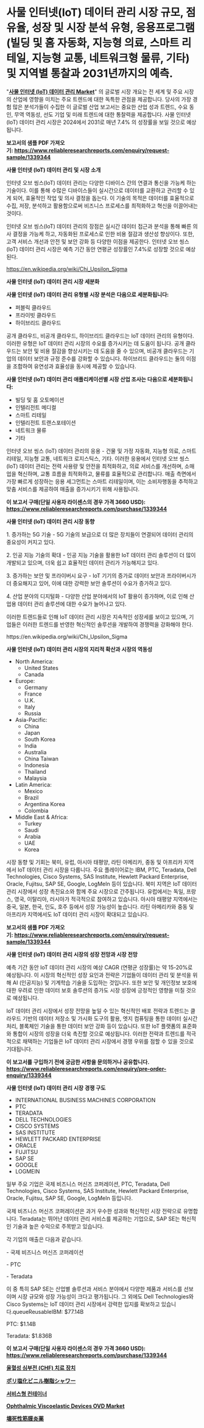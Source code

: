 <p><h1>사물 인터넷(IoT) 데이터 관리 시장 규모, 점유율, 성장 및 시장 분석 유형, 응용프로그램(빌딩 및 홈 자동화, 지능형 의료, 스마트 리테일, 지능형 교통, 네트워크형 물류, 기타) 및 지역별 통찰과 2031년까지의 예측.</h1></p><p>"<strong><a href="https://www.reliableresearchreports.com/global-internet-of-things-data-management-market-r1339344">사물 인터넷 (IoT) 데이터 관리 Market</a></strong>" 의 글로벌 시장 개요는 전 세계 및 주요 시장의 산업에 영향을 미치는 주요 트렌드에 대한 독특한 관점을 제공합니다. 당사의 가장 경험 많은 분석가들이 수집한 이 글로벌 산업 보고서는 중요한 산업 성과 트렌드, 수요 동인, 무역 역동성, 선도 기업 및 미래 트렌드에 대한 통찰력을 제공합니다. 사물 인터넷 (IoT) 데이터 관리 시장은 2024에서 2031로 매년 7.4% 의 성장률을 보일 것으로 예상됩니다.</p>
<p><strong>보고서의 샘플 PDF 가져오기:&nbsp;<a href="https://www.reliableresearchreports.com/enquiry/request-sample/1339344">https://www.reliableresearchreports.com/enquiry/request-sample/1339344</a></strong></p>
<p><strong>사물 인터넷 (IoT) 데이터 관리 및 시장 소개</strong></p>
<p><p>인터넷 오브 씽스(IoT) 데이터 관리는 다양한 디바이스 간의 연결과 통신을 가능케 하는 기술이다. 이를 통해 수많은 디바이스들이 실시간으로 데이터를 교환하고 관리할 수 있게 되어, 효율적인 작업 및 의사 결정을 돕는다. 이 기술의 목적은 데이터를 효율적으로 수집, 저장, 분석하고 활용함으로써 비즈니스 프로세스를 최적화하고 혁신을 이끌어내는 것이다.</p><p>인터넷 오브 씽스(IoT) 데이터 관리의 장점은 실시간 데이터 접근과 분석을 통해 빠른 의사 결정을 가능케 하고, 자동화된 프로세스로 인한 비용 절감과 생산성 향상이다. 또한, 고객 서비스 개선과 안전 및 보안 강화 등 다양한 이점을 제공한다. 인터넷 오브 씽스(IoT) 데이터 관리 시장은 예측 기간 동안 연평균 성장률인 7.4%로 성장할 것으로 예상된다.</p></p>
<p><a href="https://en.wikipedia.org/wiki/Chi_Upsilon_Sigma">https://en.wikipedia.org/wiki/Chi_Upsilon_Sigma</a></p>
<p><strong>사물 인터넷 (IoT) 데이터 관리 시장 세분화</strong></p>
<p><strong>사물 인터넷 (IoT) 데이터 관리 유형별 시장 분석은 다음으로 세분화됩니다:</strong></p>
<p><ul><li>퍼블릭 클라우드</li><li>프라이빗 클라우드</li><li>하이브리드 클라우드</li></ul></p>
<p><p>공개 클라우드, 비공개 클라우드, 하이브리드 클라우드는 IoT 데이터 관리의 유형이다. 이러한 유형은 IoT 데이터 관리 시장의 수요를 증가시키는 데 도움이 됩니다. 공개 클라우드는 보안 및 비용 절감을 향상시키는 데 도움을 줄 수 있으며, 비공개 클라우드는 기업의 데이터 보안과 규정 준수를 강화할 수 있습니다. 하이브리드 클라우드는 둘의 이점을 조합하여 유연성과 효율성을 동시에 제공할 수 있습니다.</p></p>
<p><strong>사물 인터넷 (IoT) 데이터 관리 애플리케이션별 시장 산업 조사는 다음으로 세분화됩니다:</strong></p>
<p><ul><li>빌딩 및 홈 오토메이션</li><li>인텔리전트 메디컬</li><li>스마트 리테일</li><li>인텔리전트 트랜스포테이션</li><li>네트워크 물류</li><li>기타</li></ul></p>
<p><p>인터넷 오브 씽스 (IoT) 데이터 관리의 응용 - 건물 및 가정 자동화, 지능형 의료, 스마트 리테일, 지능형 교통, 네트워크 로지스틱스, 기타. 이러한 응용에서 인터넷 오브 씽스 (IoT) 데이터 관리는 전력 사용량 및 안전을 최적화하고, 의료 서비스를 개선하며, 소매업을 혁신하며, 교통 흐름을 최적화하고, 물류를 효율적으로 관리합니다. 매출 측면에서 가장 빠르게 성장하는 응용 세그먼트는 스마트 리테일이며, 이는 소비자행동을 추적하고 맞춤 서비스를 제공하여 매출을 증가시키기 위해 사용됩니다.</p></p>
<p><strong>이 보고서 구매(단일 사용자 라이센스의 경우 가격 3660 USD): <a href="https://www.reliableresearchreports.com/purchase/1339344">https://www.reliableresearchreports.com/purchase/1339344</a></strong></p>
<p><strong>사물 인터넷 (IoT) 데이터 관리 시장 동향</strong></p>
<p><p>1. 증가하는 5G 기술 - 5G 기술의 보급으로 더 많은 장치들이 연결되어 데이터 관리의 중요성이 커지고 있다.</p><p>   </p><p>2. 인공 지능 기술의 확대 - 인공 지능 기술을 활용한 IoT 데이터 관리 솔루션이 더 많이 개발되고 있으며, 더욱 쉽고 효율적인 데이터 관리가 가능해지고 있다.</p><p>3. 증가하는 보안 및 프라이버시 요구 - IoT 기기의 증가로 데이터 보안과 프라이버시가 더 중요해지고 있어, 이에 대한 강력한 보안 솔루션이 수요가 증가하고 있다.</p><p>4. 산업 분야의 디지털화 - 다양한 산업 분야에서의 IoT 활용이 증가하며, 이로 인해 산업용 데이터 관리 솔루션에 대한 수요가 늘어나고 있다.</p><p>이러한 트렌드들로 인해 IoT 데이터 관리 시장은 지속적인 성장세를 보이고 있으며, 기업들은 이러한 트렌드를 반영한 혁신적인 솔루션을 개발하여 경쟁력을 강화해야 한다.</p></p>
<p>https://en.wikipedia.org/wiki/Chi_Upsilon_Sigma</p>
<p><strong>사물 인터넷 (IoT) 데이터 관리 시장의 지리적 확산과 시장의 역동성</strong></p>
<p><ul>
    <li>
        North America:
        <ul>
            <li>United States</li>
            <li>Canada</li>
        </ul>
    </li>
    <li>
        Europe:
        <ul>
            <li>Germany</li>
            <li>France</li>
            <li>U.K.</li>
            <li>Italy</li>
            <li>Russia</li>
        </ul>
    </li>
    <li>
        Asia-Pacific:
        <ul>
            <li>China</li>
            <li>Japan</li>
            <li>South Korea</li>
            <li>India</li>
            <li>Australia</li>
            <li>China Taiwan</li>
            <li>Indonesia</li>
            <li>Thailand</li>
            <li>Malaysia</li>
        </ul>
    </li>
    <li>
        Latin America:
        <ul>
            <li>Mexico</li>
            <li>Brazil</li>
            <li>Argentina Korea</li>
            <li>Colombia</li>
        </ul>
    </li>
    <li>
        Middle East & Africa:
        <ul>
            <li>Turkey</li>
            <li>Saudi</li>
            <li>Arabia</li>
            <li>UAE</li>
            <li>Korea</li>
        </ul>
    </li>
    </ul></p>
<p><p>시장 동향 및 기회는 북미, 유럽, 아시아 태평양, 라틴 아메리카, 중동 및 아프리카 지역에서 IoT 데이터 관리 시장을 다룹니다. 주요 플레이어로는 IBM, PTC, Teradata, Dell Technologies, Cisco Systems, SAS Institute, Hewlett Packard Enterprise, Oracle, Fujitsu, SAP SE, Google, LogMeIn 등이 있습니다. 북미 지역은 IoT 데이터 관리 시장에서 성장 촉진요소와 함께 주요 시장으로 간주됩니다. 유럽에서는 독일, 프랑스, 영국, 이탈리아, 러시아가 적극적으로 참여하고 있습니다. 아시아 태평양 지역에서는 중국, 일본, 한국, 인도, 호주 등에서 성장 가능성이 높습니다. 라틴 아메리카와 중동 및 아프리카 지역에서도 IoT 데이터 관리 시장이 확대되고 있습니다.</p></p>
<p><strong>보고서의 샘플 PDF 가져오기:&nbsp;<a href="https://www.reliableresearchreports.com/enquiry/request-sample/1339344">https://www.reliableresearchreports.com/enquiry/request-sample/1339344</a></strong></p>
<p><strong>사물 인터넷 (IoT) 데이터 관리 시장의 성장 전망과 시장 전망</strong></p>
<p><p>예측 기간 동안 IoT 데이터 관리 시장의 예상 CAGR (연평균 성장률)는 약 15-20%로 예상됩니다. 이 시장의 혁신적인 성장 요인과 전략은 기업들이 데이터 관리 및 분석을 위해 AI (인공지능) 및 기계학습 기술을 도입하는 것입니다. 또한 보안 및 개인정보 보호에 대한 우려로 인한 데이터 보호 솔루션의 증가도 시장 성장에 긍정적인 영향을 미칠 것으로 예상됩니다.</p><p>IoT 데이터 관리 시장에서 성장 전망을 높일 수 있는 혁신적인 배포 전략과 트렌드는 클라우드 기반의 데이터 저장소 및 가시화 도구의 활용, 엣지 컴퓨팅을 통한 데이터 실시간 처리, 블록체인 기술을 통한 데이터 보안 강화 등이 있습니다. 또한 IoT 플랫폼의 표준화와 통합이 시장의 성장을 더욱 촉진할 것으로 예상됩니다. 이러한 전략과 트렌드를 적극적으로 채택하는 기업들은 IoT 데이터 관리 시장에서 경쟁 우위를 점할 수 있을 것으로 기대됩니다.</p></p>
<p><strong>이 보고서를 구입하기 전에 궁금한 사항을 문의하거나 공유합니다. <a href="https://www.reliableresearchreports.com/enquiry/pre-order-enquiry/1339344">https://www.reliableresearchreports.com/enquiry/pre-order-enquiry/1339344</a></strong></p>
<p><strong>사물 인터넷 (IoT) 데이터 관리 시장 경쟁 구도</strong></p>
<p><ul><li>INTERNATIONAL BUSINESS MACHINES CORPORATION</li><li>PTC</li><li>TERADATA</li><li>DELL TECHNOLOGIES</li><li>CISCO SYSTEMS</li><li>SAS INSTITUTE</li><li>HEWLETT PACKARD ENTERPRISE</li><li>ORACLE</li><li>FUJITSU</li><li>SAP SE</li><li>GOOGLE</li><li>LOGMEIN</li></ul></p>
<p><p>일부 주요 기업은 국제 비즈니스 머신즈 코퍼레이션, PTC, Teradata, Dell Technologies, Cisco Systems, SAS Institute, Hewlett Packard Enterprise, Oracle, Fujitsu, SAP SE, Google, LogMeIn 등입니다.</p><p>국제 비즈니스 머신즈 코퍼레이션은 과거 우수한 성과와 혁신적인 시장 전략으로 유명합니다. Teradata는 뛰어난 데이터 관리 서비스를 제공하는 기업으로, SAP SE는 혁신적인 기술과 높은 수익으로 주목받고 있습니다.</p><p>각 기업의 매출은 다음과 같습니다.</p><p>- 국제 비즈니스 머신즈 코퍼레이션</p><p>- PTC</p><p>- Teradata</p><p>이 중 특히 SAP SE는 산업별 솔루션과 서비스 분야에서 다양한 제품과 서비스를 선보이며 시장 규모와 성장 가능성이 크다고 평가됩니다. 그 외에도 Dell Technologies와 Cisco Systems는 IoT 데이터 관리 시장에서 강력한 입지를 확보하고 있습니다.queueReusableIBM: $77.14B</p><p>PTC: $1.14B</p><p>Teradata: $1.836B</p></p>
<p><strong>이 보고서 구매(단일 사용자 라이센스의 경우 가격 3660 USD): <a href="https://www.reliableresearchreports.com/purchase/1339344">https://www.reliableresearchreports.com/purchase/1339344</a></strong></p>
<p><strong><p><a href="https://github.com/LuckeyCorbin/Market-Research-Report-List-2/blob/main/7065346107955.md">울혈성 심부전 (CHF) 치료 장치</a></p><p><a href="https://github.com/RandallRunte2023/Market-Research-Report-List-2/blob/main/601715687136.md">ポリ塩化ビニル樹脂シャワー</a></p><p><a href="https://medium.com/@conradkirrlin76575/%EA%B8%80%EB%A1%9C%EB%B2%8C-%EC%BB%A8%ED%85%8C%EC%9D%B4%EB%84%88-%EC%84%9C%EB%B9%84%EC%8A%A4-%EC%82%B0%EC%97%85-%EB%B6%84%EC%84%9D-%EB%B3%B4%EA%B3%A0%EC%84%9C-%EC%BB%A8%ED%85%8C%EC%9D%B4%EB%84%88-%EC%84%9C%EB%B9%84%EC%8A%A4-%EC%8B%9C%EC%9E%A5-%EA%B7%9C%EB%AA%A8-%EC%A0%90%EC%9C%A0%EC%9C%A8-%EB%B0%8F-%EC%9C%A0%ED%98%95-public-cloud-private-cloud-hybrid-cloud-%EC%A0%81%EC%9A%A9-d94fa3f4bd2b">서비스형 컨테이너</a></p><p><a href="https://medium.com/@chloeconn57/mapping-the-ophthalmic-viscoelastic-devices-ovd-market-trends-challenges-and-breakthroughs-2024-97a053e3bcbb">Ophthalmic Viscoelastic Devices OVD Market</a></p><p><a href="https://medium.com/@val0mzimin/%E5%A3%8A%E6%AD%BB%E6%80%A7%E7%AD%8B%E8%86%9C%E7%82%8E%E8%96%AC%E5%B8%82%E5%A0%B4%E3%81%AB%E3%81%A4%E3%81%84%E3%81%A6%E3%81%AE%E6%B4%9E%E5%AF%9F-%E5%B8%82%E5%A0%B4%E5%8F%82%E5%8A%A0%E8%80%85-%E5%B8%82%E5%A0%B4%E8%A6%8F%E6%A8%A1-%E5%9C%B0%E7%90%86%E7%9A%84%E5%9C%B0%E5%9F%9F-%E3%81%8A%E3%82%88%E3%81%B3%E4%BA%88%E6%B8%AC-2024%E5%B9%B4-2031%E5%B9%B4-9c1de052a58a">壊死性筋膜炎薬</a></p></strong></p>
<p></p>
